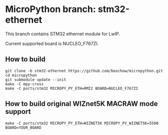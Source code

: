 # MicroPython branch: stm32-ethernet

This branch contains STM32 ethernet module for LwIP.

Current supported board is NUCLEO_F767ZI.

## How to build

```
git clone -b stm32-ethernet https://github.com/boochow/micropython.git
cd micropython
git submodule update --init
make -C mpy-cross
make -C ports/stm32 MICROPY_PY_ETH=RMII BOARD=NUCLEO_F767ZI
```

## How to build original WIZnet5K MACRAW mode support

```
make -C ports/stm32 MICROPY_PY_ETH=WIZNET5K MICROPY_PY_WIZNET5K=5500 BOARD=YOUR_BOARD
```